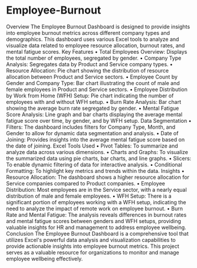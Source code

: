 # Employee-Burnout
Overview
The Employee Burnout Dashboard is designed to provide insights into employee burnout metrics across different company types and demographics. This dashboard uses various Excel tools to analyze and visualize data related to employee resource allocation, burnout rates, and mental fatigue scores.
Key Features
•	Total Employees Overview: Displays the total number of employees, segregated by gender.
•	Company Type Analysis: Segregates data by Product and Service company types.
•	Resource Allocation: Pie chart showing the distribution of resource allocation between Product and Service sectors.
•	Employee Count by Gender and Company Type: Bar chart illustrating the count of male and female employees in Product and Service sectors.
•	Employee Distribution by Work from Home (WFH) Setup: Pie chart indicating the number of employees with and without WFH setup.
•	Burn Rate Analysis: Bar chart showing the average burn rate segregated by gender.
•	Mental Fatigue Score Analysis: Line graph and bar charts displaying the average mental fatigue score over time, by gender, and by WFH setup.
Data Segmentation
•	Filters: The dashboard includes filters for Company Type, Month, and Gender to allow for dynamic data segmentation and analysis.
•	Date of Joining: Provides insights into the average mental fatigue score based on the date of joining.
Excel Tools Used
•	Pivot Tables: To summarize and analyze data across various dimensions.
•	Charts and Graphs: To visualize the summarized data using pie charts, bar charts, and line graphs.
•	Slicers: To enable dynamic filtering of data for interactive analysis.
•	Conditional Formatting: To highlight key metrics and trends within the data.
Insights
•	Resource Allocation: The dashboard shows a higher resource allocation for Service companies compared to Product companies.
•	Employee Distribution: Most employees are in the Service sector, with a nearly equal distribution of male and female employees.
•	WFH Setup: There is a significant portion of employees working with a WFH setup, indicating the need to analyze the impact of remote work on employee burnout.
•	Burn Rate and Mental Fatigue: The analysis reveals differences in burnout rates and mental fatigue scores between genders and WFH setups, providing valuable insights for HR and management to address employee wellbeing.
Conclusion
The Employee Burnout Dashboard is a comprehensive tool that utilizes Excel's powerful data analysis and visualization capabilities to provide actionable insights into employee burnout metrics. This project serves as a valuable resource for organizations to monitor and manage employee wellbeing effectively.



